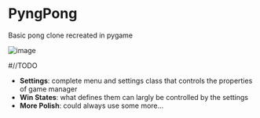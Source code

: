 # PyngPong
Basic pong clone recreated in pygame

![image](https://user-images.githubusercontent.com/60898789/219521230-13d2468f-29f6-460b-9f8b-7edf2f00891a.png)

#//TODO
- **Settings**: complete menu and settings class that controls the properties of game manager
- **Win States**: what defines them can largly be controlled by the settings
- **More Polish**: could always use some more...

